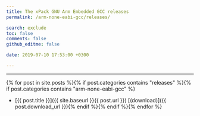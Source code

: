 ```yaml
---
title: The xPack GNU Arm Embedded GCC releases
permalink: /arm-none-eabi-gcc/releases/

search: exclude
toc: false
comments: false
github_editme: false

date: 2019-07-10 17:53:00 +0300

---
```


___
{% for post in site.posts %}{% if post.categories contains "releases" %}{% if post.categories contains "arm-none-eabi-gcc" %}
* [{{ post.title }}]({{ site.baseurl }}{{ post.url }}) [(download)]({{ post.download_url }}){% endif %}{% endif %}{% endfor %}
